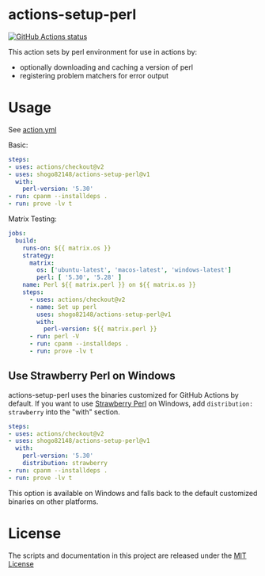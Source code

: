 # actions-setup-perl

<p align="left">
  <a href="https://github.com/shogo82148/actions-setup-perl/actions"><img alt="GitHub Actions status" src="https://github.com/shogo82148/actions-setup-perl/workflows/Main%20workflow/badge.svg"></a>
</p>

This action sets by perl environment for use in actions by:

- optionally downloading and caching a version of perl
- registering problem matchers for error output 

# Usage

See [action.yml](action.yml)

Basic:
```yaml
steps:
- uses: actions/checkout@v2
- uses: shogo82148/actions-setup-perl@v1
  with:
    perl-version: '5.30'
- run: cpanm --installdeps .
- run: prove -lv t
```

Matrix Testing:
```yaml
jobs:
  build:
    runs-on: ${{ matrix.os }}
    strategy:
      matrix:
        os: ['ubuntu-latest', 'macos-latest', 'windows-latest']
        perl: [ '5.30', '5.28' ]
    name: Perl ${{ matrix.perl }} on ${{ matrix.os }}
    steps:
      - uses: actions/checkout@v2
      - name: Set up perl
        uses: shogo82148/actions-setup-perl@v1
        with:
          perl-version: ${{ matrix.perl }}
      - run: perl -V
      - run: cpanm --installdeps .
      - run: prove -lv t
```

## Use Strawberry Perl on Windows

actions-setup-perl uses the binaries customized for GitHub Actions by default.
If you want to use [Strawberry Perl](http://strawberryperl.com/) on Windows, add `distribution: strawberry` into the "with" section.

```yaml
steps:
- uses: actions/checkout@v2
- uses: shogo82148/actions-setup-perl@v1
  with:
    perl-version: '5.30'
    distribution: strawberry
- run: cpanm --installdeps .
- run: prove -lv t
```

This option is available on Windows and falls back to the default customized binaries on other platforms.

# License

The scripts and documentation in this project are released under the [MIT License](LICENSE.md)
